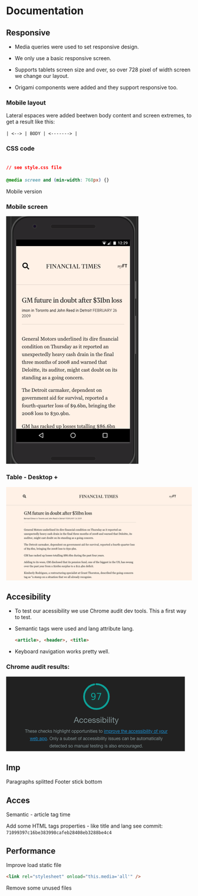 # Documentation

## Responsive

- Media queries were used to set responsive design.

- We only use a basic responsive screen.

- Supports tablets screen size and over, so over 728 pixel of width screen we change our layout.

- Origami components were added and they support responsive too.

### Mobile layout 

Lateral espaces were added beetwen body content and screen extremes, to get a result like this: 


```| <--> | BODY | <-------> |```


### CSS code
```css

// see style.css file

@media screen and (min-width: 768px) {}
```

Mobile version

### Mobile screen
![mobile version](./images/mobile-screen.png)

### Table - Desktop +
![mobile version](./images/desktop-screen.png)

## Accesibility

- To test our acessibility we use Chrome audit dev tools. This a first way to test.
- Semantic tags were used and lang attribute lang.
  ```html
  <article>, <header>, <title>
  ```

- Keyboard navigation works pretty well.

### Chrome audit results:


![audit-access](images/audit-accessibility.png)



## Imp


Paragraphs splitted 
Footer stick bottom


## Acces

Semantic - article tag
time

Add some HTML tags properties - like title and lang see commit:
`71099397c16be383998cafeb28408eb3288be4c4`



## Performance

Improve load static file 

```html
<link rel="stylesheet" onload="this.media='all'" />
```

Remove some unused files
